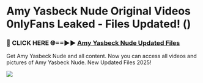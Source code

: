 # Amy Yasbeck Nude Original Videos 0nlyFans Leaked - Files Updated! ()

<h3>🔴 CLICK HERE 🌐==►► <a href="https://tinyurl.com/2p9ay9w9" rel="nofollow">Amy Yasbeck Nude Updated Files</a></h3>

Get Amy Yasbeck Nude and all content. Now you can access all videos and pictures of Amy Yasbeck Nude. New Updated Files 2025!

[![](https://i.imgur.com/KQgVmj3.gif)](https://tinyurl.com/2p9ay9w9)
